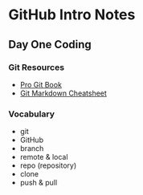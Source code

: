 # GitHub Intro Notes

## Day One Coding

### Git Resources
 - [Pro Git Book](https://git-scm.com/book/en/v2)
 - [Git Markdown Cheatsheet](https://github.com/adam-p/markdown-here/wiki/Markdown-Cheatsheet)

### Vocabulary
 - git
 - GitHub
 - branch
 - remote & local
 - repo (repository)
 - clone
 - push & pull